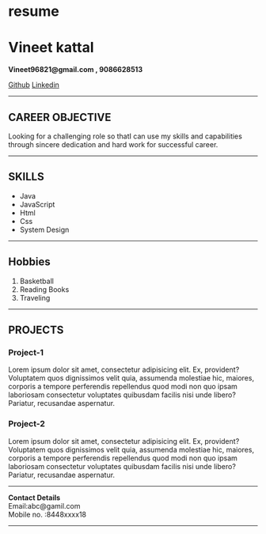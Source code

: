 # resume
<!DOCTYPE html>
<html lang="en">
<head>
    <meta charset="UTF-8">
    <meta http-equiv="X-UA-Compatible" content="IE=edge">
    <meta name="viewport" content="width=device-width, initial-scale=1.0">
    <title>RESUME</title>
</head>
<body>
   <h1> Vineet kattal </h1>
     <p><b>Vineet96821@gmail.com , 9086628513</b></p>
     <a href=" https://github.com/Vineet9086628513"> Github</a>
     <a href=" https://www.linkedin.com/in/vineet-kattal-50282a1ba/">Linkedin</a>
<hr>
   <h2>CAREER OBJECTIVE</h2>
       <p>
        Looking for a challenging role so thatI can use my skills and capabilities through 
          sincere dedication and hard work for successful career.
        </p>
<hr>
    <h2>SKILLS</h2>
      <ul>
            <li>Java</li>
            <li> JavaScript</li>
            <li>Html </li>
            <li> Css</li>
            <li>System Design</li>
      </ul>
<hr>
    <h2>Hobbies</h2>
      <ol>
         <li>Basketball</li>
         <li>Reading Books</li>
         <li>Traveling</li>
      </ol>
<hr>
    <h2>PROJECTS</h2>
      <h3>Project-1</h3>
        <p>Lorem ipsum dolor sit amet, consectetur adipisicing elit. 
Ex, provident? Voluptatem quos dignissimos velit quia, assumenda molestiae hic, maiores, corporis a tempore perferendis
 repellendus quod modi non quo ipsam laboriosam consectetur voluptates quibusdam facilis nisi unde libero? Pariatur, recusandae aspernatur.</p>
      <h3>Project-2</h3>
        <p>Lorem ipsum dolor sit amet, consectetur adipisicing elit.
 Ex, provident? Voluptatem quos dignissimos velit quia, assumenda molestiae hic, maiores, corporis a tempore perferendis repellendus quod modi non quo ipsam laboriosam consectetur voluptates quibusdam facilis nisi unde libero? Pariatur, recusandae aspernatur.
         </p> 
<hr>
       <p><b>Contact Details</b><br> 
         Email:abc@gamil.com <br>
        Mobile no. :8448xxxx18</p>


<hr>
    
</body>
</html>
